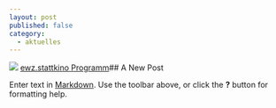 ```yaml
---
layout: post
published: false
category: 
  - aktuelles
---
```


![](/assets/images/galerie/Soul%20Kitchen.png)
[ewz.stattkino Programm](http://ewz.stattkino.com/2014/de/programm.html#lentr20)## A New Post

Enter text in [Markdown](http://daringfireball.net/projects/markdown/). Use the toolbar above, or click the **?** button for formatting help.
